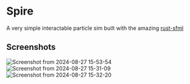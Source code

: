 # Spire
A very simple interactable particle sim built with the amazing [rust-sfml](https://github.com/jeremyletang/rust-sfml/tree/master)

## Screenshots
![Screenshot from 2024-08-27 15-53-54](https://github.com/user-attachments/assets/b97045cc-d954-4df1-96c1-22b739398cad)
![Screenshot from 2024-08-27 15-31-09](https://github.com/user-attachments/assets/daf52ae0-6aa9-4c9f-8030-a82fd2ea93d8)
![Screenshot from 2024-08-27 15-32-20](https://github.com/user-attachments/assets/ab1aabf0-83bb-4c85-92a4-64212908900a)
